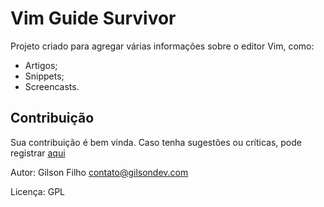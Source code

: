 Vim Guide Survivor
==================

Projeto criado para agregar várias informações sobre o editor Vim, como:

 - Artigos;
 - Snippets;
 - Screencasts.


## Contribuição

Sua contribuição é bem vinda. Caso tenha sugestões ou críticas, pode registrar [aqui](https://github.com/gilsondev/vim-guide-survivor/issues)


Autor: Gilson Filho <contato@gilsondev.com>

Licença: GPL
